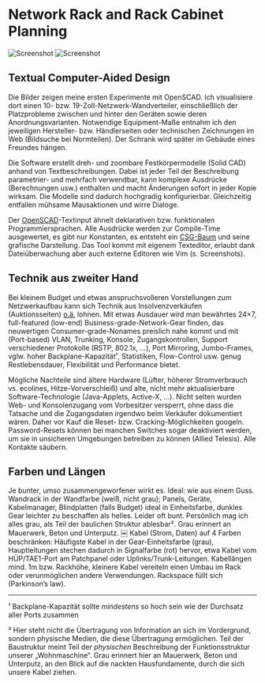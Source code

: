 # Network Rack and Rack Cabinet Planning

![Screenshot](https://datakadabra.files.wordpress.com/2015/09/screenshot-scad-2013-08-26-002703.png?w=435&h=349) ![Screenshot](https://datakadabra.files.wordpress.com/2015/09/screenshot-scad-2013-08-27-005807.png?w=435&h=349)

## Textual Computer-Aided Design

Die Bilder zeigen meine ersten Experimente mit OpenSCAD. Ich visualisiere dort
einen 10- bzw. 19-Zoll-Netzwerk-Wandverteiler, einschließlich der
Platzprobleme zwischen und hinter den Geräten sowie deren Anordnungsvarianten.
Notwendige Equipment-Maße entnahm ich den jeweiligen Hersteller- bzw.
Händlerseiten oder technischen Zeichnungen im Web (Bildsuche bei Normteilen).
Der Schrank wird später im Gebäude eines Freundes hängen.

Die Software erstellt dreh- und zoombare Festkörpermodelle (Solid CAD) anhand
von Textbeschreibungen. Dabei ist jeder Teil der Beschreibung parametrier- und
mehrfach verwendbar, kann komplexe Ausdrücke (Berechnungen usw.) enthalten und
macht Änderungen sofort in jeder Kopie wirksam. Die Modelle sind dadurch
hochgradig konfigurierbar. Gleichzeitig entfallen mühsame Mausaktionen und
wirre Dialoge.

Der [OpenSCAD](http://www.openscad.org/)-Textinput ähnelt deklarativen bzw. funktionalen
Programmiersprachen. Alle Ausdrücke werden zur Compile-Time ausgewertet, es
gibt nur Konstanten, es entsteht ein [CSG-Baum](https://de.wikipedia.org/wiki/Constructive_Solid_Geometry) 
und seine grafische Darstellung.
Das Tool kommt mit eigenem Texteditor, erlaubt dank Dateiüberwachung aber auch
externe Editoren wie Vim (s. Screenshots).


## Technik aus zweiter Hand

Bei kleinem Budget und etwas anspruchsvolleren Vorstellungen zum Netzwerkaufbau kann sich Technik aus Insolvenzverkäufen (Auktionsseiten) [o.ä.](https://www.google.de/search?q=IT-Remarketing) lohnen. Mit etwas Ausdauer wird man bewährtes 24×7, full-featured (low-end) Business-grade-Network-Gear finden, das neuwertigen Consumer-grade-Nonames preislich nahe kommt und mit (Port-based) VLAN, Trunking, Konsole, Zugangskontrollen, Support verschiedener Protokolle (RSTP, 802.1x, …), Port Mirroring, Jumbo-Frames, vglw. hoher Backplane-Kapazität¹, Statistiken, Flow-Control usw. genug Restlebensdauer, Flexibilität und Performance bietet.

Mögliche Nachteile sind ältere Hardware (Lüfter, höherer Stromverbrauch vs. ecolines, Hitze-Vorverschleiß) und alte, nicht mehr aktualisierbare Software-Technologie (Java-Applets, Active-X, …). Nicht selten wurden Web- und Konsolenzugang vom Vorbesitzer versperrt, ohne dass die Tatsache und die Zugangsdaten irgendwo beim Verkäufer dokumentiert wären. Daher vor Kauf die Reset- bzw. Cracking-Möglichkeiten googeln. Password-Resets können bei manchen Switches sogar deaktiviert werden, um sie in unsicheren Umgebungen betreiben zu können (Allied Telesis). Alle Kontakte säubern.


## Farben und Längen

Je bunter, umso zusammengeworfener wirkt es. Ideal: wie aus einem Guss. Wandrack in der Wandfarbe (weiß, nicht grau); Panels, Geräte, Kabelmanager, Blindplatten (falls Budget) ideal in Einheitsfarbe, dunkles Gear leichter zu beschaffen als helles. Leider oft bunt. Persönlich mag ich alles grau, als Teil der baulichen Struktur ablesbar². Grau erinnert an Mauerwerk, Beton und Unterputz.
￼
Kabel (Strom, Daten) auf 4 Farben beschränken: Häufigste Kabel in der Gear-Einheitsfarbe (grau), Hauptleitungen stechen dadurch in Signalfarbe (rot) hervor, etwa Kabel vom HÜP/TAE1-Port am Patchpanel oder Uplinks/Trunk-Leitungen. Kabellängen mind. 1m bzw. Rackhöhe, kleinere Kabel vereiteln einen Umbau im Rack oder verunmöglichen andere Verwendungen. Rackspace füllt sich (Parkinson’s law).

---
¹ Backplane-Kapazität sollte _mindestens_ so hoch sein wie der Durchsatz aller Ports zusammen

² Hier steht nicht die Übertragung von Information an sich im Vordergrund, sondern physische Medien, die diese Übertragung ermöglichen. Teil der Baustruktur meint Teil der _physischen_ Beschreibung der Funktionsstruktur unserer „Wohnmaschine“. Grau erinnert hier an Mauerwerk, Beton und Unterputz, an den Blick auf die nackten Hausfundamente, durch die sich unsere Kabel ziehen.

